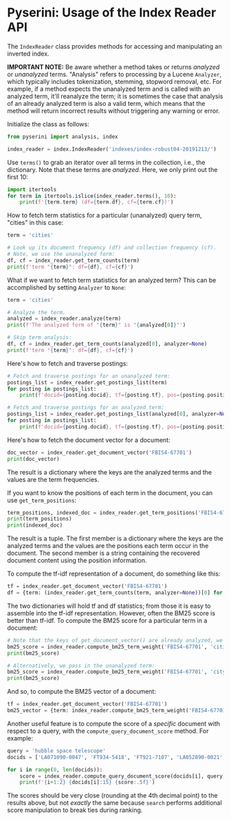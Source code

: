 # Pyserini: Usage of the Index Reader API

The `IndexReader` class provides methods for accessing and manipulating an inverted index.

**IMPORTANT NOTE:** Be aware whether a method takes or returns _analyzed_ or _unanalyzed_ terms.
"Analysis" refers to processing by a Lucene `Analyzer`, which typically includes tokenization, stemming, stopword removal, etc.
For example, if a method expects the unanalyzed term and is called with an analyzed term, it'll reanalyze the term; it is sometimes the case that analysis of an already analyzed term is also a valid term, which means that the method will return incorrect results without triggering any warning or error.

Initialize the class as follows:

```python
from pyserini import analysis, index

index_reader = index.IndexReader('indexes/index-robust04-20191213/')
```

Use `terms()` to grab an iterator over all terms in the collection, i.e., the dictionary.
Note that these terms are _analyzed_.
Here, we only print out the first 10:

```python
import itertools
for term in itertools.islice(index_reader.terms(), 10):
    print(f'{term.term} (df={term.df}, cf={term.cf})')
```

How to fetch term statistics for a particular (unanalyzed) query term, "cities" in this case:

```python
term = 'cities'

# Look up its document frequency (df) and collection frequency (cf).
# Note, we use the unanalyzed form:
df, cf = index_reader.get_term_counts(term)
print(f'term "{term}": df={df}, cf={cf}')
```

What if we want to fetch term statistics for an analyzed term?
This can be accomplished by setting `Analyzer` to `None`:

```python
term = 'cities'

# Analyze the term.
analyzed = index_reader.analyze(term)
print(f'The analyzed form of "{term}" is "{analyzed[0]}"')

# Skip term analysis:
df, cf = index_reader.get_term_counts(analyzed[0], analyzer=None)
print(f'term "{term}": df={df}, cf={cf}')
```

Here's how to fetch and traverse postings:

```python
# Fetch and traverse postings for an unanalyzed term:
postings_list = index_reader.get_postings_list(term)
for posting in postings_list:
    print(f'docid={posting.docid}, tf={posting.tf}, pos={posting.positions}')

# Fetch and traverse postings for an analyzed term:
postings_list = index_reader.get_postings_list(analyzed[0], analyzer=None)
for posting in postings_list:
    print(f'docid={posting.docid}, tf={posting.tf}, pos={posting.positions}')
```

Here's how to fetch the document vector for a document:

```python
doc_vector = index_reader.get_document_vector('FBIS4-67701')
print(doc_vector)
```

The result is a dictionary where the keys are the analyzed terms and the values are the term frequencies.

If you want to know the positions of each term in the document, you can use `get_term_positions`:
```python
term_positions, indexed_doc = index_reader.get_term_positions('FBIS4-67701')
print(term_positions)
print(indexed_doc)
```
The result is a tuple. The first member is a dictionary where the keys are the analyzed terms and the values are the positions each term occur in the document. The second member is a string containing the recovered document content using the position information.

To compute the tf-idf representation of a document, do something like this:

```python
tf = index_reader.get_document_vector('FBIS4-67701')
df = {term: (index_reader.get_term_counts(term, analyzer=None))[0] for term in tf.keys()}
```

The two dictionaries will hold tf and df statistics; from those it is easy to assemble into the tf-idf representation.
However, often the BM25 score is better than tf-idf.
To compute the BM25 score for a particular term in a document:

```python
# Note that the keys of get_document_vector() are already analyzed, we set analyzer to be None.
bm25_score = index_reader.compute_bm25_term_weight('FBIS4-67701', 'citi', analyzer=None)
print(bm25_score)

# Alternatively, we pass in the unanalyzed term:
bm25_score = index_reader.compute_bm25_term_weight('FBIS4-67701', 'city')
print(bm25_score)
```

And so, to compute the BM25 vector of a document:

```python
tf = index_reader.get_document_vector('FBIS4-67701')
bm25_vector = {term: index_reader.compute_bm25_term_weight('FBIS4-67701', term, analyzer=None) for term in tf.keys()}
```

Another useful feature is to compute the score of a _specific_ document with respect to a query, with the `compute_query_document_score` method.
For example:

```python
query = 'hubble space telescope'
docids = ['LA071090-0047', 'FT934-5418', 'FT921-7107', 'LA052890-0021', 'LA070990-0052']

for i in range(0, len(docids)):
    score = index_reader.compute_query_document_score(docids[i], query)
    print(f'{i+1:2} {docids[i]:15} {score:.5f}')
```

The scores should be very close (rounding at the 4th decimal point) to the results above, but not _exactly_ the same because `search` performs additional score manipulation to break ties during ranking.
